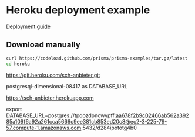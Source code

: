 # Heroku deployment example

[Deployment guide](https://www.prisma.io/docs/guides/deployment/deploying-to-heroku)

## Download manually

```bash
curl https://codeload.github.com/prisma/prisma-examples/tar.gz/latest | tar -xz --strip=2 prisma-examples-latest/deployment-platforms/heroku
cd heroku
```

https://git.heroku.com/sch-anbieter.git

postgresql-dimensional-08417 as DATABASE_URL

https://sch-anbieter.herokuapp.com

export DATABASE_URL=postgres://tpqozdpncwypff:aa678f2b9c02466ab562a39285a109f6a92a261cca5666c9ee381cb853ed20c8@ec2-3-225-79-57.compute-1.amazonaws.com:5432/d284ipototg4b0
